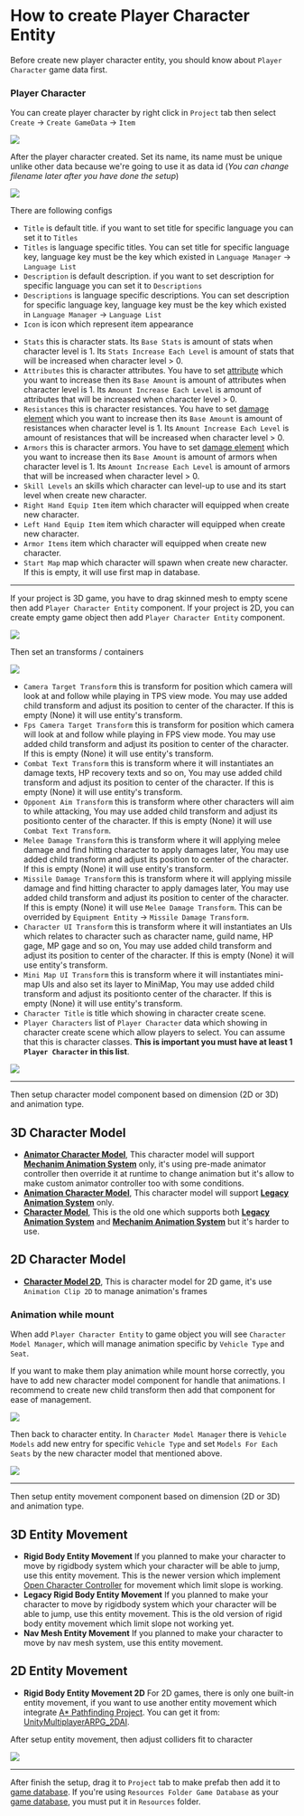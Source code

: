 # How to create Player Character Entity

Before create new player character entity, you should know about `Player Character` game data first.

### Player Character

You can create player character by right click in `Project` tab then select `Create` -> `Create GameData` -> `Item`

![](../images/characters/001.png)

After the player character created. Set its name, its name must be unique unlike other data because we're going to use it as data id (*You can change filename later after you have done the setup*)

![](../images/characters/002.png)

There are following configs

- `Title` is default title. if you want to set title for specific language you can set it to `Titles`
- `Titles` is language specific titles. You can set title for specific language key, language key must be the key which existed in `Language Manager` -> `Language List`
- `Description` is default description. if you want to set description for specific language you can set it to `Descriptions`
- `Descriptions` is language specific descriptions. You can set description for specific language key, language key must be the key which existed in `Language Manager` -> `Language List`
- `Icon` is icon which represent item appearance
*   `Stats` this is character stats. Its `Base Stats` is amount of stats when character level is 1. Its `Stats Increase Each Level` is amount of stats that will be increased when character level > 0.
*   `Attributes` this is character attributes. You have to set [attribute](pages/104-character-stats-and-relates-data?id=attribute ':target=__blank') which you want to increase then its `Base Amount` is amount of attributes when character level is 1. Its `Amount Increase Each Level` is amount of attributes that will be increased when character level > 0.
*   `Resistances` this is character resistances. You have to set [damage element](pages/104-character-stats-and-relates-data?id=damage-element ':target=__blank') which you want to increase then its `Base Amount` is amount of resistances when character level is 1. Its `Amount Increase Each Level` is amount of resistances that will be increased when character level > 0.
*   `Armors` this is character armors. You have to set [damage element](pages/104-character-stats-and-relates-data?id=damage-element ':target=__blank') which you want to increase then its `Base Amount` is amount of armors when character level is 1. Its `Amount Increase Each Level` is amount of armors that will be increased when character level > 0.
*   `Skill Levels` an skills which character can level-up to use and its start level when create new character.
*   `Right Hand Equip Item` item which character will equipped when create new character.
*   `Left Hand Equip Item` item which character will equipped when create new character.
*   `Armor Items` item which character will equipped when create new character.
*   `Start Map` map which character will spawn when create new character. If this is empty, it will use first map in database.

* * *

If your project is 3D game, you have to drag skinned mesh to empty scene then add `Player Character Entity` component. If your project is 2D, you can create empty game object then add `Player Character Entity` component.

![](https://cdn-images-1.medium.com/max/1600/0*0X6gBEW0c7ZbmSOw)

Then set an transforms / containers

![](https://cdn-images-1.medium.com/max/1600/0*sN-YHUYMDuz1099a)

*   `Camera Target Transform` this is transform for position which camera will look at and follow while playing in TPS view mode. You may use added child transform and adjust its position to center of the character. If this is empty (None) it will use entity's transform.
*   `Fps Camera Target Transform` this is transform for position which camera will look at and follow while playing in FPS view mode. You may use added child transform and adjust its position to center of the character. If this is empty (None) it will use entity's transform.
*   `Combat Text Transform` this is transform where it will instantiates an damage texts, HP recovery texts and so on, You may use added child transform and adjust its position to center of the character. If this is empty (None) it will use entity's transform.
*   `Opponent Aim Transform` this is transform where other characters will aim to while attacking, You may use added child transform and adjust its positionto  center of the character. If this is empty (None) it will use `Combat Text Transform`.
*   `Melee Damage Transform` this is transform where it will applying melee damage and find hitting character to apply damages later, You may use added child transform and adjust its position to center of the character. If this is empty (None) it will use entity's transform.
*   `Missile Damage Transform` this is transform where it will applying missile damage and find hitting character to apply damages later, You may use added child transform and adjust its position to center of the character. If this is empty (None) it will use `Melee Damage Transform`. This can be overrided by `Equipment Entity` -> `Missile Damage Transform`.
*   `Character UI Transform` this is transform where it will instantiates an UIs which relates to character such as character name, guild name, HP gage, MP gage and so on, You may use added child transform and adjust its position to center of the character. If this is empty (None) it will use entity's transform.
*   `Mini Map UI Transform` this is transform where it will instantiates mini-map UIs and also set its layer to MiniMap, You may use added child transform and adjust its positionto  center of the character. If this is empty (None) it will use entity's transform.
*   `Character Title` is title which showing in character create scene.
*   `Player Characters` list of `Player Character` data which showing in character create scene which allow players to select. You can assume that this is character classes. **This is important you must have at least 1 `Player Character` in this list**.

![](../images/new_player_character_entity_setting.png)

* * *

Then setup character model component based on dimension (2D or 3D) and animation type.

## 3D Character Model

*   **[Animator Character Model](pages/108-animator-character-model ':target=__blank')**, This character model will support **[Mechanim Animation System](https://docs.unity3d.com/Manual/AnimationOverview.html ':target=__blank')** only, it's using pre-made animator controller then override it at runtime to change animation but it's allow to make custom animator controller too with some conditions.
*   **[Animation Character Model](pages/107-animation-character-model ':target=__blank')**, This character model will support **[Legacy Animation System](https://docs.unity3d.com/Manual/Animations.html ':target=__blank')** only.
*   **[Character Model](pages/106-character-model ':target=__blank')**, This is the old one which supports both **[Legacy Animation System](https://docs.unity3d.com/Manual/Animations.html ':target=__blank')** and **[Mechanim Animation System](https://docs.unity3d.com/Manual/AnimationOverview.html ':target=__blank')** but it's harder to use.

## 2D Character Model

*   **[Character Model 2D](pages/109-character-model-2d ':target=__blank')**, This is character model for 2D game, it's use `Animation Clip 2D` to manage animation's frames
### Animation while mount

When add `Player Character Entity` to game object you will see `Character Model Manager`, which will manage animation specific by `Vehicle Type` and `Seat`.

If you want to make them play animation while mount horse correctly, you have to add new character model component for handle that animations. I recommend to create new child transform then add that component for ease of management.

![](../images/1-46-3.png)

 Then back to character entity. In `Character Model Manager` there is `Vehicle Models` add new entry for specific `Vehicle Type` and set `Models For Each Seats` by the new character model that mentioned above.

![](../images/1-46-4.png)

* * *

Then setup entity movement component based on dimension (2D or 3D) and animation type.

## 3D Entity Movement

*   **Rigid Body Entity Movement** If you planned to make your character to move by rigidbody system which your character will be able to jump, use this entity movement. This is the newer version which implement [Open Character Controller](https://github.com/Unity-Technologies/Standard-Assets-Characters) for movement which limit slope is working.
*   **Legacy Rigid Body Entity Movement** If you planned to make your character to move by rigidbody system which your character will be able to jump, use this entity movement. This is the old version of rigid body entity movement which limit slope not working yet.
*   **Nav Mesh Entity Movement** If you planned to make your character to move by nav mesh system, use this entity movement.

## 2D Entity Movement

*   **Rigid Body Entity Movement 2D** For 2D games, there is only one built-in entity movement, if you want to use another entity movement which integrate [A* Pathfinding Project](https://arongranberg.com/astar). You can get it from: [UnityMultiplayerARPG_2DAI](https://github.com/insthync/UnityMultiplayerARPG_2DAI).

After setup entity movement, then adjust colliders fit to character

![](https://cdn-images-1.medium.com/max/1600/0*kILIMeK-SrC2rsoa)
* * *

After finish the setup, drag it to `Project` tab to make prefab then add it to [game database](pages/103-game-database.md). If you're using `Resources Folder Game Database` as your [game database](pages/103-game-database.md), you must put it in `Resources` folder.